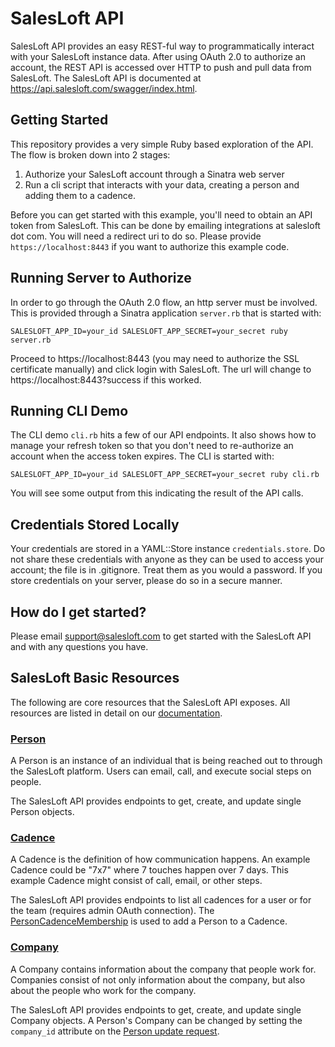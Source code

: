 # SalesLoft API

SalesLoft API provides an easy REST-ful way to programmatically interact with your SalesLoft
instance data. After using OAuth 2.0 to authorize an account, the REST API is accessed over
HTTP to push and pull data from SalesLoft. The SalesLoft API is documented at
https://api.salesloft.com/swagger/index.html.

## Getting Started

This repository provides a very simple Ruby based exploration of the API. The flow is broken down
into 2 stages:

1. Authorize your SalesLoft account through a Sinatra web server
2. Run a cli script that interacts with your data, creating a person and adding them to a cadence.

Before you can get started with this example, you'll need to obtain an API token from SalesLoft. This
can be done by emailing integrations at salesloft dot com. You will need a redirect uri to do so. Please
provide `https://localhost:8443` if you want to authorize this example code.

## Running Server to Authorize

In order to go through the OAuth 2.0 flow, an http server must be involved. This is provided through a
Sinatra application `server.rb` that is started with:

```
SALESLOFT_APP_ID=your_id SALESLOFT_APP_SECRET=your_secret ruby server.rb
```

Proceed to https://localhost:8443 (you may need to authorize the SSL certificate manually) and click
login with SalesLoft. The url will change to https://localhost:8443?success if this worked.

## Running CLI Demo

The CLI demo `cli.rb` hits a few of our API endpoints. It also shows how to manage your refresh token
so that you don't need to re-authorize an account when the access token expires. The CLI is started with:

```
SALESLOFT_APP_ID=your_id SALESLOFT_APP_SECRET=your_secret ruby cli.rb
```

You will see some output from this indicating the result of the API calls.

## Credentials Stored Locally

Your credentials are stored in a YAML::Store instance `credentials.store`. Do not share these credentials with
anyone as they can be used to access your account; the file is in .gitignore. Treat them as you would a password.
If you store credentials on your server, please do so in a secure manner.

## How do I get started?

Please email [support@salesloft.com](mailto:support@salesloft.com) to get started with the SalesLoft API and with any questions you have.

## SalesLoft Basic Resources

The following are core resources that the SalesLoft API exposes. All resources are listed in detail on our [documentation](https://api.salesloft.com/swagger/index.html).

### [Person](https://api.salesloft.com/swagger/index.html#!/People/PublicApi_V1_People_create)

A Person is an instance of an individual that is being reached out to through the SalesLoft platform. Users can email, call, and execute social steps on people.

The SalesLoft API provides endpoints to get, create, and update single Person objects.

### [Cadence](https://api.salesloft.com/swagger/index.html#!/Cadences/PublicApi_V1_Cadences_index)

A Cadence is the definition of how communication happens. An example Cadence could be "7x7" where 7 touches happen over 7 days. This example Cadence might consist of call, email, or other steps.

The SalesLoft API provides endpoints to list all cadences for a user or for the team (requires admin OAuth connection). The [PersonCadenceMembership](https://api.salesloft.com/swagger/index.html#!/Person_Cadence_Memberships/PublicApi_V1_PersonCadenceMemberships_index) is used to add a Person to a Cadence.

### [Company](https://api.salesloft.com/swagger/index.html#!/Companies/PublicApi_V1_Companies_create)

A Company contains information about the company that people work for. Companies consist of not only information about the company, but also about the people who work for the company.

The SalesLoft API provides endpoints to get, create, and update single Company objects. A Person's Company can be changed by setting the `company_id` attribute on the [Person update request](https://api.salesloft.com/swagger/index.html#!/People/PublicApi_V1_People_update).
